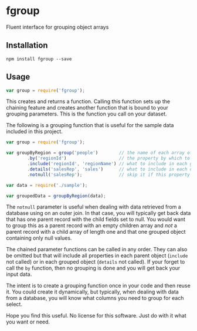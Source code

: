 # fgroup

Fluent interface for grouping object arrays

## Installation

    npm install fgroup --save

## Usage

```javascript
var group = require('fgroup');
```

This creates and returns a function. Calling this function sets up the chaining feature and creates another function that is bound to your grouping parameters. This is the function you call on your dataset.

The following is a grouping function that is useful for the sample data included in this project.

```javascript
var group = require('fgroup');

var groupByRegion = group('people')        // the name of each array of grouped objects
        .by('regionId')                    // the property by which to group
        .include('regionId', 'regionName') // what to include in each group
        .details('salesRep', 'sales')      // what to include in each of the grouped objects
        .notnull('salesRep');              // skip it if this property is null

var data = require('./sample');

var groupedData = groupByRegion(data);
```

The `notnull` parameter is useful when dealing with data retrieved from a database using on an outer join. In that case, you will typically get back data that has one parent record with the child fields set to null. You would want to group this as a parent record with an empty children array and *not* a parent record with a child array of length one and that one grouped object containing only null values.

The chained parameter functions can be called in any order. They can also be omitted but that will include all properties in each parent object (`include` not called) or in each grouped object (`details` not called). If your forget to call the `by` function, then no grouping is done and you will get back your input data.

The intent is to create a grouping function once in your code and then reuse it. You could create it dynamically, but typically, when dealing with data from a database, you will know what columns you need to group for each select.

Hope you find this useful. No license for this software. Just do with it what you want or need.




